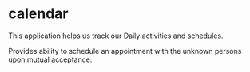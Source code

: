 # calendar
This application helps us track our Daily activities and schedules.

Provides ability to schedule an appointment with the unknown persons upon mutual acceptance.